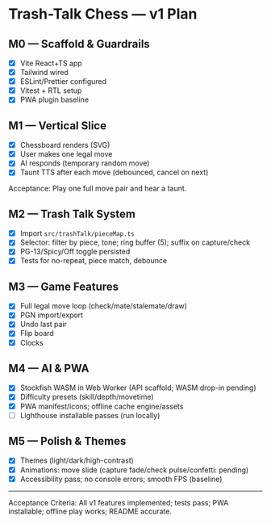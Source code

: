 # Trash-Talk Chess — v1 Plan

## M0 — Scaffold & Guardrails
- [x] Vite React+TS app
- [x] Tailwind wired
- [x] ESLint/Prettier configured
- [x] Vitest + RTL setup
- [x] PWA plugin baseline

## M1 — Vertical Slice
- [x] Chessboard renders (SVG)
- [x] User makes one legal move
- [x] AI responds (temporary random move)
- [x] Taunt TTS after each move (debounced, cancel on next)

Acceptance: Play one full move pair and hear a taunt.

## M2 — Trash Talk System
- [x] Import `src/trashTalk/pieceMap.ts`
- [x] Selector: filter by piece, tone; ring buffer (5); suffix on capture/check
- [x] PG-13/Spicy/Off toggle persisted
- [x] Tests for no-repeat, piece match, debounce

## M3 — Game Features
- [x] Full legal move loop (check/mate/stalemate/draw)
- [x] PGN import/export
- [x] Undo last pair
- [x] Flip board
- [x] Clocks

## M4 — AI & PWA
- [x] Stockfish WASM in Web Worker (API scaffold; WASM drop-in pending)
- [x] Difficulty presets (skill/depth/movetime)
- [x] PWA manifest/icons; offline cache engine/assets
- [ ] Lighthouse installable passes (run locally)

## M5 — Polish & Themes
- [x] Themes (light/dark/high-contrast)
- [x] Animations: move slide (capture fade/check pulse/confetti: pending)
- [x] Accessibility pass; no console errors; smooth FPS (baseline)

---

Acceptance Criteria: All v1 features implemented; tests pass; PWA installable; offline play works; README accurate.
